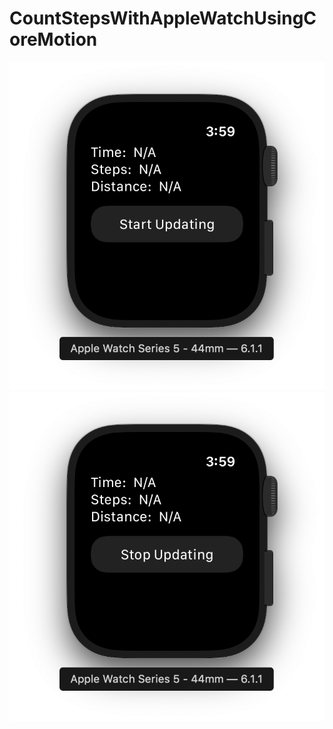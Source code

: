 # CountStepsWithAppleWatchUsingCoreMotion

![](https://github.com/ram4ik/CountStepsWithAppleWatchUsingCoreMotion/blob/master/CountStepsWithAppleWatchUsingCoreMotion%20WatchKit%20Extension/Assets.xcassets/Screenshot%202020-03-03%20at%2015.59.10.imageset/Screenshot%202020-03-03%20at%2015.59.10.png)
![](https://github.com/ram4ik/CountStepsWithAppleWatchUsingCoreMotion/blob/master/CountStepsWithAppleWatchUsingCoreMotion%20WatchKit%20Extension/Assets.xcassets/Screenshot%202020-03-03%20at%2015.59.14.imageset/Screenshot%202020-03-03%20at%2015.59.14.png)
